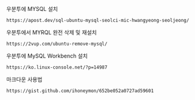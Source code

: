 우분투에 MYSQL 설치
```
https://apost.dev/sql-ubuntu-mysql-seolci-mic-hwangyeong-seoljeong/
```
우분투에서 MYRQL 완전 삭제 및 재설치
```
https://2vup.com/ubuntu-remove-mysql/
```
우분투에 MySQL Workbench 설치
```
https://ko.linux-console.net/?p=14987
```
마크다운 사용법
```
https://gist.github.com/ihoneymon/652be052a0727ad59601
```
